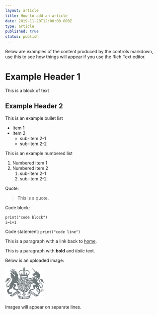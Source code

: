 ```yaml
---
layout: article
title: How to add an article
date: 2019-11-20T12:00:00.000Z
type: article
published: true
status: publish
---
```





Below are examples of the content produced by the controls markdown, use this to see how things will appear if you use the Rich Text editor.

# Example Header 1

This is a block of text

## Example Header 2

This is an example bullet list

* Item 1
* Item 2
  * sub-item 2-1
  * sub-item 2-2

This is an example numbered list

1. Numbered item 1
2. Numbered item 2
   1. sub-item 2-1
   2. sub-item 2-2

Quote:

> This is a quote.

Code block:

```
print("code block")
i=i+1
```

Code statement: `print("code line")`

This is a paragraph with a link back to [home](/).

This is a paragraph with **bold** and _italic_ text.

Below is an uploaded image:

![govuk crest](/docs/assets/images/cms/govuk-crest.png "govuk crest uploaded")

Images will appear on separate lines.
